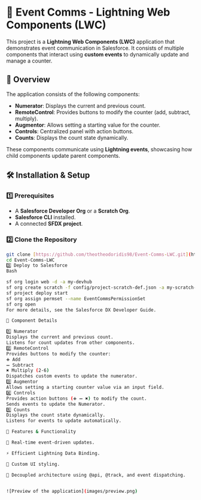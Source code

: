 # 🚀 **Event Comms** - **Lightning Web Components (LWC)**

This project is a **Lightning Web Components (LWC)** application that demonstrates event communication in Salesforce. It consists of multiple components that interact using **custom events** to dynamically update and manage a counter.

## 📌 **Overview**

The application consists of the following components:

- **Numerator**: Displays the current and previous count.
- **RemoteControl**: Provides buttons to modify the counter (add, subtract, multiply).
- **Augmentor**: Allows setting a starting value for the counter.
- **Controls**: Centralized panel with action buttons.
- **Counts**: Displays the count state dynamically.

These components communicate using **Lightning events**, showcasing how child components update parent components.

## 🛠️ **Installation & Setup**

### **1️⃣ Prerequisites**

- A **Salesforce Developer Org** or a **Scratch Org**.
- **Salesforce CLI** installed.
- A connected **SFDX project**.

### **2️⃣ Clone the Repository**

```sh
git clone [https://github.com/theotheodoridis98/Event-Comms-LWC.git](https://github.com/theotheodoridis98/Event-Comms-LWC.git)
cd Event-Comms-LWC
3️⃣ Deploy to Salesforce
Bash

sf org login web -d -a my-devhub
sf org create scratch -f config/project-scratch-def.json -a my-scratch-org -d 30
sf project deploy start
sf org assign permset --name EventCommsPermissionSet
sf org open
For more details, see the Salesforce DX Developer Guide.

📂 Component Details

1️⃣ Numerator
Displays the current and previous count.
Listens for count updates from other components.
2️⃣ RemoteControl
Provides buttons to modify the counter:
➕ Add
➖ Subtract
✖ Multiply (2-6)
Dispatches custom events to update the numerator.
3️⃣ Augmentor
Allows setting a starting counter value via an input field.
4️⃣ Controls
Provides action buttons (➕ ➖ ✖) to modify the count.
Sends events to update the Numerator.
5️⃣ Counts
Displays the count state dynamically.
Listens for events to update automatically.

🚀 Features & Functionality

🔄 Real-time event-driven updates.

⚡ Efficient Lightning Data Binding.

🎨 Custom UI styling.

📡 Decoupled architecture using @api, @track, and event dispatching.


![Preview of the application](images/preview.png)

